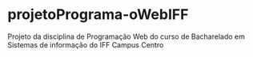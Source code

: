 # projetoPrograma-oWebIFF
Projeto da disciplina de Programação Web do curso de Bacharelado em Sistemas de informação do IFF Campus Centro
